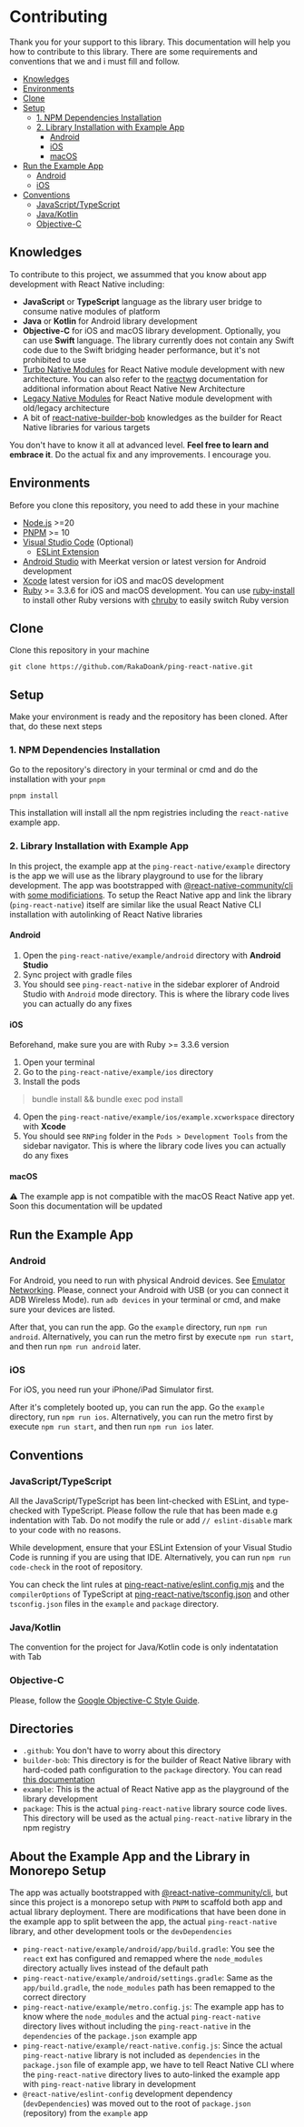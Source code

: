 # Contributing
Thank you for your support to this library. This documentation will help you how to contribute to this library. There are some requirements and conventions that we and i must fill and follow.

- [Knowledges](#knowledges)
- [Environments](#environments)
- [Clone](#clone)
- [Setup](#setup)
  - [1. NPM Dependencies Installation](#1-npm-dependencies-installation)
  - [2. Library Installation with Example App](#2-library-installation-with-example-app)
    - [Android](#android)
    - [iOS](#ios)
    - [macOS](#macos)
- [Run the Example App](#run-the-example-app)
  - [Android](#android-1)
  - [iOS](#ios-1)
- [Conventions](#conventions)
  - [JavaScript/TypeScript](#javascripttypescript)
  - [Java/Kotlin](#javakotlin)
  - [Objective-C](#objective-c)

## Knowledges
To contribute to this project, we assummed that you know about app development with React Native including:
- **JavaScript** or **TypeScript** language as the library user bridge to consume native modules of platform
- **Java** or **Kotlin** for Android library development
- **Objective-C** for iOS and macOS library development. Optionally, you can use **Swift** language. The library currently does not contain any Swift code due to the Swift bridging header performance, but it's not prohibited to use
- [Turbo Native Modules](https://reactnative.dev/docs/turbo-native-modules-introduction) for React Native module development with new architecture. You can also refer to the [reactwg](https://github.com/reactwg/react-native-new-architecture) documentation for additional information about React Native New Architecture
- [Legacy Native Modules](https://reactnative.dev/docs/legacy/native-modules-intro) for React Native module development with old/legacy architecture
- A bit of [react-native-builder-bob](https://callstack.github.io/react-native-builder-bob) knowledges as the builder for React Native libraries for various targets

You don't have to know it all at advanced level. **Feel free to learn and embrace it**. Do the actual fix and any improvements. I encourage you.

## Environments
Before you clone this repository, you need to add these in your machine
- [Node.js](https://nodejs.org) >=20
- [PNPM](https://pnpm.io) >= 10
- [Visual Studio Code](https://code.visualstudio.com) (Optional)
  - [ESLint Extension](https://marketplace.visualstudio.com/items?itemName=dbaeumer.vscode-eslint)
- [Android Studio](https://developer.android.com/studio) with Meerkat version or latest version for Android development
- [Xcode](https://developer.apple.com/xcode) latest version for iOS and macOS development
- [Ruby](https://www.ruby-lang.org) >= 3.3.6 for iOS and macOS development. You can use [ruby-install](https://github.com/postmodern/ruby-install) to install other Ruby versions with [chruby](https://github.com/postmodern/chruby) to easily switch Ruby version

## Clone
Clone this repository in your machine
```
git clone https://github.com/RakaDoank/ping-react-native.git
```

## Setup
Make your environment is ready and the repository has been cloned. After that, do these next steps

### 1. NPM Dependencies Installation
Go to the repository's directory in your terminal or cmd and do the installation with your `pnpm`
```
pnpm install
```

This installation will install all the npm registries including the `react-native` example app.

### 2. Library Installation with Example App
In this project, the example app at the `ping-react-native/example` directory is the app we will use as the library playground to use for the library development. The app was bootstrapped with [@react-native-community/cli](https://github.com/react-native-community/cli) with [some modificiations](#about-the-example-app-and-the-library-in-monorepo-setup).
To setup the React Native app and link the library (`ping-react-native`) itself are similar like the usual React Native CLI installation with autolinking of React Native libraries

#### Android
1. Open the `ping-react-native/example/android` directory with **Android Studio**
2. Sync project with gradle files
3. You should see `ping-react-native` in the sidebar explorer of Android Studio with `Android` mode directory. This is where the library code lives you can actually do any fixes

#### iOS
Beforehand, make sure you are with Ruby >= 3.3.6 version
1. Open your terminal
2. Go to the `ping-react-native/example/ios` directory
3. Install the pods
> bundle install && bundle exec pod install
4. Open the `ping-react-native/example/ios/example.xcworkspace` directory with **Xcode**
5. You should see `RNPing` folder in the `Pods > Development Tools` from the sidebar navigator. This is where the library code lives you can actually do any fixes

#### macOS
⚠️ The example app is not compatible with the macOS React Native app yet. Soon this documentation will be updated

## Run the Example App

### Android
For Android, you need to run with physical Android devices. See [Emulator Networking](https://developer.android.com/studio/run/emulator-networking#networkinglimitations). Please, connect your Android with USB (or you can connect it ADB Wireless Mode). run `adb devices` in your terminal or cmd, and make sure your devices are listed.

After that, you can run the app. Go the `example` directory, run `npm run android`. Alternatively, you can run the metro first by execute `npm run start`, and then run `npm run android` later.

### iOS
For iOS, you need run your iPhone/iPad Simulator first.

After it's completely booted up, you can run the app. Go the `example` directory, run `npm run ios`. Alternatively, you can run the metro first by execute `npm run start`, and then run `npm run ios` later.

## Conventions

### JavaScript/TypeScript
All the JavaScript/TypeScript has been lint-checked with ESLint, and type-checked with TypeScript. Please follow the rule that has been made e.g indentation with Tab. Do not modify the rule or add `// eslint-disable` mark to your code with no reasons.

While development, ensure that your ESLint Extension of your Visual Studio Code is running if you are using that IDE. Alternatively, you can run `npm run code-check` in the root of repository.

You can check the lint rules at [ping-react-native/eslint.config.mjs](https://github.com/RakaDoank/ping-react-native/blob/main/eslint.config.mjs) and the `compilerOptions` of TypeScript at [ping-react-native/tsconfig.json](https://github.com/RakaDoank/ping-react-native/blob/main/tsconfig.json) and other `tsconfig.json` files in the `example` and `package` directory.

### Java/Kotlin
The convention for the project for Java/Kotlin code is only indentatation with Tab

### Objective-C
Please, follow the [Google Objective-C Style Guide](https://google.github.io/styleguide/objcguide.html).

## Directories
- `.github`: You don't have to worry about this directory
- `builder-bob`: This directory is for the builder of React Native library with hard-coded path configuration to the `package` directory. You can read [this documentation](https://callstack.github.io/react-native-builder-bob/build)
- `example`: This is the actual of React Native app as the playground of the library development
- `package`: This is the actual `ping-react-native` library source code lives. This directory will be used as the actual `ping-react-native` library in the npm registry

## About the Example App and the Library in Monorepo Setup
The app was actually bootstrapped with [@react-native-community/cli](https://github.com/react-native-community/cli), but since this project is a monorepo setup with `PNPM` to scaffold both app and actual library deployment. There are modifications that have been done in the example app to split between the app, the actual `ping-react-native` library, and other development tools or the `devDependencies`
- `ping-react-native/example/android/app/build.gradle`: You see the `react` ext has configured and remapped where the `node_modules` directory actually lives instead of the default path
- `ping-react-native/example/android/settings.gradle`: Same as the `app/build.gradle`, the `node_modules` path has been remapped to the correct directory
- `ping-react-native/example/metro.config.js`: The example app has to know where the `node_modules` and the actual `ping-react-native` directory lives without including the `ping-react-native` in the `dependencies` of the `package.json` example app
- `ping-react-native/example/react-native.config.js`: Since the actual `ping-react-native` library is not included as `dependencies` in the `package.json` file of example app, we have to tell React Native CLI where the `ping-react-native` directory lives to auto-linked the example app with `ping-react-native` library in development
- `@react-native/eslint-config` development dependency (`devDependencies`) was moved out to the root of `package.json` (repository) from the `example` app
